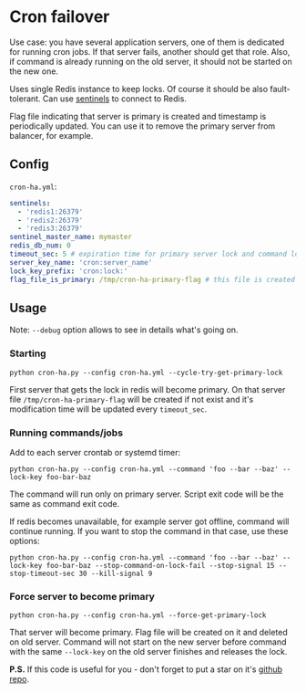 # Cron failover

Use case: you have several application servers, one of them is dedicated for running cron jobs. If that server fails, another should get that role. Also, if command is already running on the old server, it should not be started on the new one.

Uses single Redis instance to keep locks. Of course it should be also fault-tolerant. Can use [sentinels](https://redis.io/topics/sentinel) to connect to Redis.

Flag file indicating that server is primary is created and timestamp is periodically updated. You can use it to remove the primary server from balancer, for example.

## Config

`cron-ha.yml`:

```yaml
sentinels:
  - 'redis1:26379'
  - 'redis2:26379'
  - 'redis3:26379'
sentinel_master_name: mymaster
redis_db_num: 0
timeout_sec: 5 # expiration time for primary server lock and command lock
server_key_name: 'cron:server_name'
lock_key_prefix: 'cron:lock:'
flag_file_is_primary: /tmp/cron-ha-primary-flag # this file is created and updated on primary server and deleted on non-primary
```

## Usage

Note: `--debug` option allows to see in details what's going on.

### Starting

`python cron-ha.py --config cron-ha.yml --cycle-try-get-primary-lock`

First server that gets the lock in redis will become primary. On that server file `/tmp/cron-ha-primary-flag` will be created if not exist and it's modification time will be updated every `timeout_sec`.

### Running commands/jobs

Add to each server crontab or systemd timer:

`python cron-ha.py --config cron-ha.yml --command 'foo --bar --baz' --lock-key foo-bar-baz`

The command will run only on primary server. Script exit code will be the same as command exit code.

If redis becomes unavailable, for example server got offline, command will continue running. If you want to stop the command in that case, use these options:

`python cron-ha.py --config cron-ha.yml --command 'foo --bar --baz' --lock-key foo-bar-baz --stop-command-on-lock-fail --stop-signal 15 --stop-timeout-sec 30 --kill-signal 9` 

### Force server to become primary

`python cron-ha.py --config cron-ha.yml --force-get-primary-lock`

That server will become primary. Flag file will be created on it and deleted on old server. Command will not start on the new server before command with the same `--lock-key` on the old server finishes and releases the lock.

**P.S.** If this code is useful for you - don't forget to put a star on it's [github repo](https://github.com/selivan/cron-failover).
